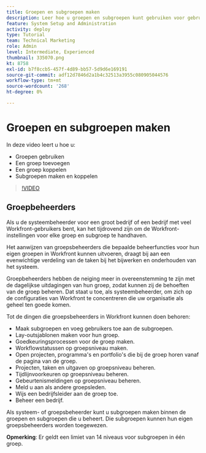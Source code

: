 ```yaml
---
title: Groepen en subgroepen maken
description: Leer hoe u groepen en subgroepen kunt gebruiken voor gebruikersorganisatie en machtigingen om te werken. Leer een groep en subgroepen maken.
feature: System Setup and Administration
activity: deploy
type: Tutorial
team: Technical Marketing
role: Admin
level: Intermediate, Experienced
thumbnail: 335070.png
kt: 8758
exl-id: b7f8ccb5-457f-4d89-bb57-5d9d6e169191
source-git-commit: adf12d7846d2a1b4c32513a3955c080905044576
workflow-type: tm+mt
source-wordcount: '268'
ht-degree: 0%

---
```


# Groepen en subgroepen maken

In deze video leert u hoe u:

* Groepen gebruiken
* Een groep toevoegen
* Een groep koppelen
* Subgroepen maken en koppelen

>[!VIDEO](https://video.tv.adobe.com/v/335070/?quality=12)

## Groepbeheerders

Als u de systeembeheerder voor een groot bedrijf of een bedrijf met veel Workfront-gebruikers bent, kan het tijdrovend zijn om de Workfront-instellingen voor elke groep en subgroep te handhaven.

Het aanwijzen van groepsbeheerders die bepaalde beheerfuncties voor hun eigen groepen in Workfront kunnen uitvoeren, draagt bij aan een evenwichtige verdeling van de taken bij het bijwerken en onderhouden van het systeem.

Groepbeheerders hebben de neiging meer in overeenstemming te zijn met de dagelijkse uitdagingen van hun groep, zodat kunnen zij de behoeften van de groep beheren. Dat staat u toe, als systeembeheerder, om zich op de configuraties van Workfront te concentreren die uw organisatie als geheel ten goede komen.

Tot de dingen die groepsbeheerders in Workfront kunnen doen behoren:

* Maak subgroepen en voeg gebruikers toe aan de subgroepen.
* Lay-outsjablonen maken voor hun groep.
* Goedkeuringsprocessen voor de groep maken.
* Workflowstatussen op groepsniveau maken.
* Open projecten, programma&#39;s en portfolio&#39;s die bij de groep horen vanaf de pagina van de groep.
* Projecten, taken en uitgaven op groepsniveau beheren.
* Tijdlijnvoorkeuren op groepsniveau beheren.
* Gebeurtenismeldingen op groepsniveau beheren.
* Meld u aan als andere groepsleden.
* Wijs een bedrijfsleider aan de groep toe.
* Beheer een bedrijf.

Als systeem- of groepsbeheerder kunt u subgroepen maken binnen de groepen en subgroepen die u beheert. Die subgroepen kunnen hun eigen groepsbeheerders worden toegewezen.

**Opmerking**: Er geldt een limiet van 14 niveaus voor subgroepen in één groep.
